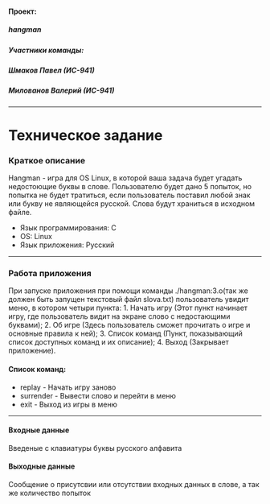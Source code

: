 #### Проект:
##### hangman
##### Участники команды:
##### Шмаков Павел (ИС-941)
##### Милованов Валерий (ИС-941)
---
# Техническое задание
### Краткое описание

Hangman - игра для OS Linux, в которой ваша задача будет угадать недостоющие буквы в слове. Пользователю будет дано 5 попыток, но попытка не будет тратиться, если пользователь поставил любой знак или букву не являющейся русской. Слова будут храниться в исходном файле. 
* Язык программирования: C
* OS: Linux
* Язык приложения: Русский

---
### Работа приложения
При запуске приложения при помощи команды ./hangman:3.o(так же должен быть запущен текстовый файл slova.txt) пользователь увидит меню, в котором четыри пункта: 1. Начать игру (Этот пункт начинает игру, где пользователь видит на экране слово с недостающими буквами);  2. Об игре (Здесь пользователь сможет прочитать о игре и основные правила к ней); 3. Список команд (Пункт, показывающий список доступных команд и их описание); 4. Выход (Закрывает приложение).

#### Список команд:
 * replay - Начать игру заново
 * surrender - Вывести слово и перейти в меню
 * exit - Выход из игры в меню
---
#### Входные данные
Введеные с клавиатуры буквы русского алфавита
#### Выходные данные
Сообщение о присутсвии или отсутствии входных данных в слове, а так же количество попыток
